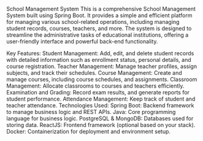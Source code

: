 School Management System
This is a comprehensive School Management System built using Spring Boot. It provides a simple and efficient platform for managing various school-related operations, including managing student records, courses, teachers, and more. The system is designed to streamline the administrative tasks of educational institutions, offering a user-friendly interface and powerful back-end functionality.

Key Features:
Student Management: Add, edit, and delete student records with detailed information such as enrollment status, personal details, and course registration.
Teacher Management: Manage teacher profiles, assign subjects, and track their schedules.
Course Management: Create and manage courses, including course schedules, and assignments.
Classroom Management: Allocate classrooms to courses and teachers efficiently.
Examination and Grading: Record exam results, and generate reports for student performance.
Attendance Management: Keep track of student and teacher attendance.
Technologies Used:
Spring Boot: Backend framework to manage business logic and REST APIs.
Java: Core programming language for business logic.
PostgreSQL & MongoDB: Databases used for storing data.
ReactJS: Frontend framework (optional based on your stack).
Docker: Containerization for deployment and environment setup.
